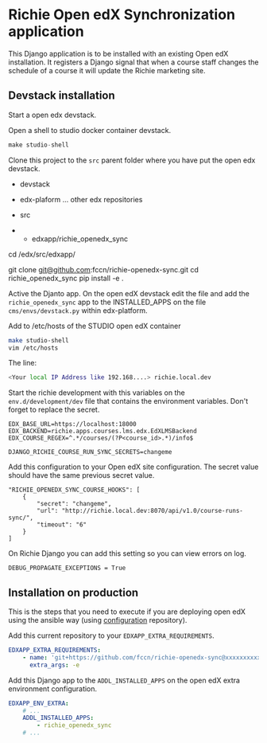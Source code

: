 # Richie Open edX Synchronization application
This Django application is to be installed with an existing Open edX installation.
It registers a Django signal that when a course staff changes the schedule of a course it will
update the Richie marketing site.

## Devstack installation

Start a open edx devstack.

Open a shell to studio docker container devstack.

```python
make studio-shell
```

Clone this project to the `src` parent folder where you have put the open edx devstack.

- devstack
- edx-plaform
... other edx repositories

- src
- - edxapp/richie_openedx_sync

cd /edx/src/edxapp/

git clone git@github.com:fccn/richie-openedx-sync.git
cd richie_openedx_sync
pip install -e .

Active the Djanto app. On the open edX devstack edit the file and add the `richie_openedx_sync` app
to the INSTALLED_APPS on the file `cms/envs/devstack.py` within edx-platform.

Add to /etc/hosts of the STUDIO open edX container
```bash
make studio-shell
vim /etc/hosts
```

The line:
```bash
<Your local IP Address like 192.168....> richie.local.dev
```

Start the richie development with this variables on the `env.d/development/dev` file that contains
the environment variables.
Don't forget to replace the secret.
```
EDX_BASE_URL=https://localhost:18000
EDX_BACKEND=richie.apps.courses.lms.edx.EdXLMSBackend
EDX_COURSE_REGEX=^.*/courses/(?P<course_id>.*)/info$

DJANGO_RICHIE_COURSE_RUN_SYNC_SECRETS=changeme
```

Add this configuration to your Open edX site configuration. The secret value should have the same
previous secret value.
```
"RICHIE_OPENEDX_SYNC_COURSE_HOOKS": [
    {
        "secret": "changeme",
        "url": "http://richie.local.dev:8070/api/v1.0/course-runs-sync/",
        "timeout": "6"
    }
]
```

On Richie Django you can add this setting so you can view errors on log.
```
DEBUG_PROPAGATE_EXCEPTIONS = True
```

## Installation on production

This is the steps that you need to execute if you are deploying open edX using the ansible way (using [configuration](https://github.com/edx/configuration) repository).

Add this current repository to your `EDXAPP_EXTRA_REQUIREMENTS`.

```yml
EDXAPP_EXTRA_REQUIREMENTS:
    - name: 'git+https://github.com/fccn/richie-openedx-sync@xxxxxxxxxxxxxxxxx#egg=richie_openedx_sync'
      extra_args: -e
```

Add this Django app to the `ADDL_INSTALLED_APPS` on the open edX extra environment configuration.

```yml
EDXAPP_ENV_EXTRA:
    # ...
    ADDL_INSTALLED_APPS:
        - richie_openedx_sync
    # ...
```
